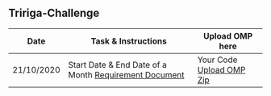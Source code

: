 ## Tririga-Challenge


Date  | Task & Instructions | Upload OMP here
-----|-----|-----
21/10/2020| Start Date & End Date of a Month [Requirement Document](https://ibm.ent.box.com/folder/124721379058) | Your Code [Upload OMP Zip](https://ibm.ent.box.com/folder/124721379058)

